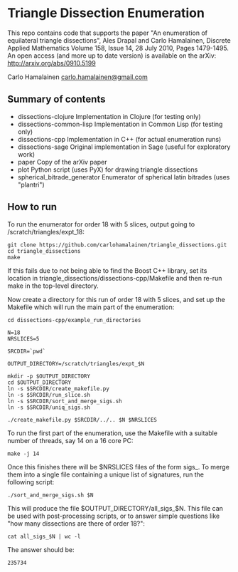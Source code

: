 Triangle Dissection Enumeration
===============================

This repo contains code that supports the paper "An enumeration of
equilateral triangle dissections", Ales Drapal and Carlo Hamalainen,
Discrete Applied Mathematics Volume 158, Issue 14, 28 July 2010,
Pages 1479-1495. An open access (and more up to date version) is
available on the arXiv: http://arxiv.org/abs/0910.5199

Carlo Hamalainen <carlo.hamalainen@gmail.com>

Summary of contents
-------------------

 * dissections-clojure          Implementation in Clojure     (for testing only)
 * dissections-common-lisp      Implementation in Common Lisp (for testing only)
 * dissections-cpp              Implementation in C++         (for actual enumeration runs)
 * dissections-sage             Original implementation in Sage (useful for exploratory work)
 * paper                        Copy of the arXiv paper
 * plot                         Python script (uses PyX) for drawing triangle dissections
 * spherical_bitrade_generator  Enumerator of spherical latin bitrades (uses "plantri")

How to run
----------

To run the enumerator for order 18 with 5 slices, output
going to /scratch/triangles/expt_18:

    git clone https://github.com/carlohamalainen/triangle_dissections.git
    cd triangle_dissections
    make

If this fails due to not being able to find the Boost C++ library, set its
location in triangle_dissections/dissections-cpp/Makefile
and then re-run make in the top-level directory.

Now create a directory for this run of order 18 with 5 slices, and set up
the Makefile which will run the main part of the enumeration:

    cd dissections-cpp/example_run_directories

    N=18
    NRSLICES=5

    SRCDIR=`pwd`

    OUTPUT_DIRECTORY=/scratch/triangles/expt_$N

    mkdir -p $OUTPUT_DIRECTORY
    cd $OUTPUT_DIRECTORY
    ln -s $SRCDIR/create_makefile.py
    ln -s $SRCDIR/run_slice.sh
    ln -s $SRCDIR/sort_and_merge_sigs.sh
    ln -s $SRCDIR/uniq_sigs.sh

    ./create_makefile.py $SRCDIR/../.. $N $NRSLICES

To run the first part of the enumeration, use the Makefile with a suitable 
number of threads, say 14 on a 16 core PC:

    make -j 14

Once this finishes there will be $NRSLICES files of the form sigs_<slice nr>.
To merge them into a single file containing a unique list of signatures, run the
following script:

    ./sort_and_merge_sigs.sh $N

This will produce the file $OUTPUT_DIRECTORY/all_sigs_$N. This file can be used with
post-processing scripts, or to answer simple questions like "how many dissections are
there of order 18?":

    cat all_sigs_$N | wc -l

The answer should be:

    235734




